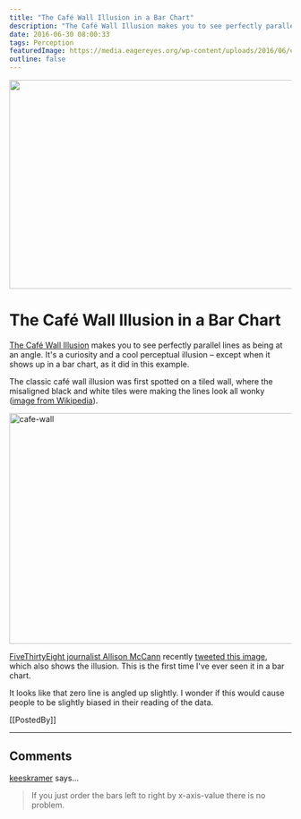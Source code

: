 ```yaml
---
title: "The Café Wall Illusion in a Bar Chart"
description: "The Café Wall Illusion makes you to see perfectly parallel lines as being at an angle. It's a curiosity and a cool perceptual illusion – except when it shows up in a bar chart, as it did in this example."
date: 2016-06-30 08:00:33
tags: Perception
featuredImage: https://media.eagereyes.org/wp-content/uploads/2016/06/cafe-wall-bars.png
outline: false
---
```


<p align="center"><img src="https://media.eagereyes.org/wp-content/uploads/2016/06/cafe-wall-bars.png" width="575" height="373" /></p>

# The Café Wall Illusion in a Bar Chart

<a href="https://en.wikipedia.org/wiki/Café_wall_illusion">The Café Wall Illusion</a> makes you to see perfectly parallel lines as being at an angle. It's a curiosity and a cool perceptual illusion – except when it shows up in a bar chart, as it did in this example.

The classic café wall illusion was first spotted on a tiled wall, where the misaligned black and white tiles were making the lines look all wonky (<a href="https://commons.wikimedia.org/wiki/File:Café_wall.svg">image from Wikipedia</a>).

<img class="aligncenter size-full wp-image-9360" src="https://media.eagereyes.org/wp-content/uploads/2016/06/cafe-wall.png" alt="cafe-wall" width="660" height="412" />

<a href="http://allisontmccann.com">FiveThirtyEight journalist Allison McCann</a> recently [tweeted this image](https://twitter.com/atmccann/status/735593381896818690), which also shows the illusion. This is the first time I've ever seen it in a bar chart.

It looks like that zero line is angled up slightly. I wonder if this would cause people to be slightly biased in their reading of the data.

[[PostedBy]]

<aside class="comments">

---
## Comments

<a href="http://gravatar.com/keeskramer" rel="nofollow noopener" target="_blank">keeskramer</a> says…
>	If you just order the bars left to right by x-axis-value there is no problem.

</aside>

